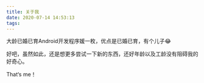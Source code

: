 ```yaml
---
title: 关于我
date: 2020-07-14 14:53:13
tags:
---
```


大龄已婚已育Android开发程序媛一枚，优点是已婚已育，有个儿子😂

好吧，虽然如此，还是想更多尝试一下新的东西，还好年龄以及工龄没有阻碍我的好奇心。

That‘s me！

